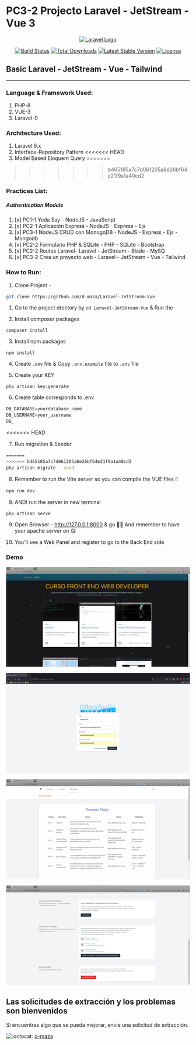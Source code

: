 # PC3-2 Projecto Laravel - JetStream - Vue 3

<p align="center"><a href="https://laravel.com" target="_blank"><img src="https://lh3.googleusercontent.com/proxy/avc17TY8QooosVbJXyCjk8eVpS366hsGJV-ff3pJQR5lPK2oVxIOL_iUSX1f9-yv6SUVDqM2QcTeur1vOn5P-_te1Kj2ZGeNEdD4kXt2d60ROjEMegXLthRc=w1200-h630-p-k-no-nu" width="400" alt="Laravel Logo"></a></p>

<p align="center">
<a href="https://travis-ci.org/laravel/framework"><img src="https://travis-ci.org/laravel/framework.svg" alt="Build Status"></a>
<a href="https://packagist.org/packages/laravel/framework"><img src="https://img.shields.io/packagist/dt/laravel/framework" alt="Total Downloads"></a>
<a href="https://packagist.org/packages/laravel/framework"><img src="https://img.shields.io/packagist/v/laravel/framework" alt="Latest Stable Version"></a>
<a href="https://packagist.org/packages/laravel/framework"><img src="https://img.shields.io/packagist/l/laravel/framework" alt="License"></a>
</p>

## Basic Laravel - JetStream - Vue - Tailwind

----

### Language & Framework Used:

1. PHP-8
1. VUE-3
1. Laravel-9



### Architecture Used:
1. Laravel 9.x
1. Interface-Repository Pattern
<<<<<<< HEAD
1. Model Based Eloquent Query
=======
>>>>>>> b465185a7c7d061205a8e26bf64e21f9a1a40cd2


### Practices List:
##### Authentication Module
1. [x] PC1-1 Yoda Say - NodeJS - JavaScript
1. [x] PC2-1 Aplicación Express - NodeJS - Express - Ejs
1. [x] PC3-1 NodeJS CRUD con MonogoDB - NodeJS - Express - Ejs - Mongodb
1. [x] PC2-2 Formulario PHP & SQLite - 	PHP - SQLite - Bootstrap
1. [x] PC2-2 Routes Laravel- Laravel - JetStream - Blade - MySQ
1. [x] PC3-2 Crea un proyecto web - Laravel - JetStream - Vue - Tailwind	


### How to Run:
1. Clone Project -

```bash
git clone https://github.com/d-maza/Laravel-JetStream-Vue
```

1. Go to the project drectory by `cd Laravel-JetStream-Vue` & Run the

2. Install composer packages 
 ```
 composer install
 ```
3. Install npm packages 
```
npm install
```

4. Create `.env` file & Copy `.env.example` file to `.env` file

5. Create your KEY 
```
php artisan key:generate 
```


6. Create table corresponds to .env

```js    
DB_DATABASE=yourdatabase_name
DB_USERNAME=your_username
DB_
```
<<<<<<< HEAD

7. Run migration & Seeder
```sh
=======
>>>>>>> b465185a7c7d061205a8e26bf64e21f9a1a40cd2
php artisan migrate --seed
```


8. Remember to run the Vite server so you can compile the VUE files ❕❕
``` bash
npm run dev
```
9. AND! run the server in new terminal
``` bash
php artisan serve 
```
9. Open Browser -
http://127.0.0.1:8000 & go 🚀🚀
And remember to have your apache server on 😋

10. You'll see a Web Panel and register to go to the Back End side


### Demo

![](https://raw.githubusercontent.com/d-maza/Laravel-JetStream-Vue/main/storage/app/public/img/demo1.png)


![](https://raw.githubusercontent.com/d-maza/Laravel-JetStream-Vue/main/storage/app/public/img/demo2.png)

![](https://raw.githubusercontent.com/d-maza/Laravel-JetStream-Vue/main/storage/app/public/img/demo3b.png)

![](https://raw.githubusercontent.com/d-maza/Laravel-JetStream-Vue/main/storage/app/public/img/demo4.png)






## Las solicitudes de extracción y los problemas son bienvenidos

Si encuentras algo que se pueda mejorar, envíe una solicitud de extracción. 

![:octocat:](https://github.githubassets.com/images/icons/emoji/octocat.png ":octocat:") [d-maza](https://github.com/d-maza)
